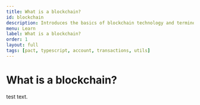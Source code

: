```yaml
---
title: What is a blockchain?
id: blockchain
description: Introduces the basics of blockchain technology and terminology.
menu: Learn
label: What is a blockchain?
order: 1
layout: full
tags: [pact, typescript, account, transactions, utils]
---
```


# What is a blockchain?

test text.